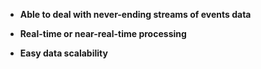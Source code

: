 * **Able to deal with never-ending streams of events data** 


* **Real-time or near-real-time processing** 
  

* **Easy data scalability**
